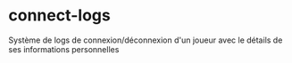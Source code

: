 # connect-logs
Système de logs de connexion/déconnexion d'un joueur avec le détails de ses informations personnelles
